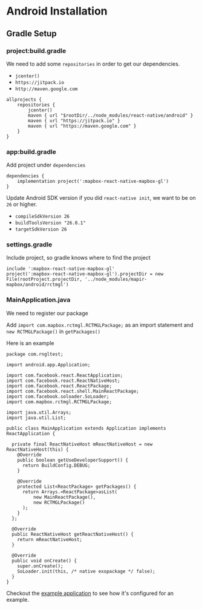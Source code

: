 # Android Installation

## Gradle Setup

### project:build.gradle

We need to add some `repositories` in order to get our dependencies.

* `jcenter()`
* `https://jitpack.io`
* `http://maven.google.com`

```
allprojects {
    repositories {
        jcenter()
        maven { url "$rootDir/../node_modules/react-native/android" }
        maven { url "https://jitpack.io" }
        maven { url "https://maven.google.com" }
    }
}
```

### app:build.gradle

Add project under `dependencies`

```
dependencies {
    implementation project(':mapbox-react-native-mapbox-gl')
}
```

Update Android SDK version if you did `react-native init`, we want to be on `26` or higher.
* `compileSdkVersion 26`
* `buildToolsVersion "26.0.1"`
* `targetSdkVersion 26`

### settings.gradle

Include project, so gradle knows where to find the project

```
include ':mapbox-react-native-mapbox-gl'
project(':mapbox-react-native-mapbox-gl').projectDir = new File(rootProject.projectDir, '../node_modules/mapir-mapbox/android/rctmgl')
```

### MainApplication.java

We need to register our package

Add `import com.mapbox.rctmgl.RCTMGLPackage;` as an import statement and
`new RCTMGLPackage()` in `getPackages()`

Here is an example
```
package com.rngltest;

import android.app.Application;

import com.facebook.react.ReactApplication;
import com.facebook.react.ReactNativeHost;
import com.facebook.react.ReactPackage;
import com.facebook.react.shell.MainReactPackage;
import com.facebook.soloader.SoLoader;
import com.mapbox.rctmgl.RCTMGLPackage;

import java.util.Arrays;
import java.util.List;

public class MainApplication extends Application implements ReactApplication {

  private final ReactNativeHost mReactNativeHost = new ReactNativeHost(this) {
    @Override
    public boolean getUseDeveloperSupport() {
      return BuildConfig.DEBUG;
    }

    @Override
    protected List<ReactPackage> getPackages() {
      return Arrays.<ReactPackage>asList(
          new MainReactPackage(),
          new RCTMGLPackage()
      );
    }
  };

  @Override
  public ReactNativeHost getReactNativeHost() {
    return mReactNativeHost;
  }

  @Override
  public void onCreate() {
    super.onCreate();
    SoLoader.init(this, /* native exopackage */ false);
  }
}
```
Checkout the [example application](../example/README.md) to see how it's configured for an example.
